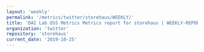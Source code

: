 ```yaml
---
layout: 'weekly'
permalink: '/metrics/twitter/storehaus/WEEKLY/'
title: 'DAI Lab OSS Metrics Metrics report for storehaus | WEEKLY-REPORT-2019-10-25'
organization: 'twitter'
repository: 'storehaus'
current_date: '2019-10-25'
---
```

